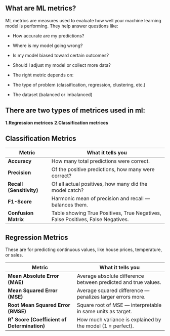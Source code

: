 ## What are ML metrics?
ML metrics are measures used to evaluate how well your machine learning model is performing. They help answer questions like:

- How accurate are my predictions?

- Where is my model going wrong?

- Is my model biased toward certain outcomes?

- Should I adjust my model or collect more data?

- The right metric depends on:

- The type of problem (classification, regression, clustering, etc.)

- The dataset (balanced or imbalanced)

## There are two types of metrices used in ml:
 **1.Regression metrices**
 **2.Classification metrices**

## Classification Metrics
| Metric                   | What it tells you                                                               |
| ------------------------ | ------------------------------------------------------------------------------- |
| **Accuracy**             | How many total predictions were correct.                                        |
| **Precision**            | Of the positive predictions, how many were correct?                             |
| **Recall (Sensitivity)** | Of all actual positives, how many did the model catch?                          |
| **F1-Score**             | Harmonic mean of precision and recall — balances them.                          |
| **Confusion Matrix**     | Table showing True Positives, True Negatives, False Positives, False Negatives. |

## Regression Metrics
These are for predicting continuous values, like house prices, temperature, or sales.

| Metric                                      | What it tells you                                              |
| ------------------------------------------- | -------------------------------------------------------------- |
| **Mean Absolute Error (MAE)**               | Average absolute difference between predicted and true values. |
| **Mean Squared Error (MSE)**                | Average squared difference — penalizes larger errors more.     |
| **Root Mean Squared Error (RMSE)**          | Square root of MSE — interpretable in same units as target.    |
| **R² Score (Coefficient of Determination)** | How much variance is explained by the model (1 = perfect).     |





